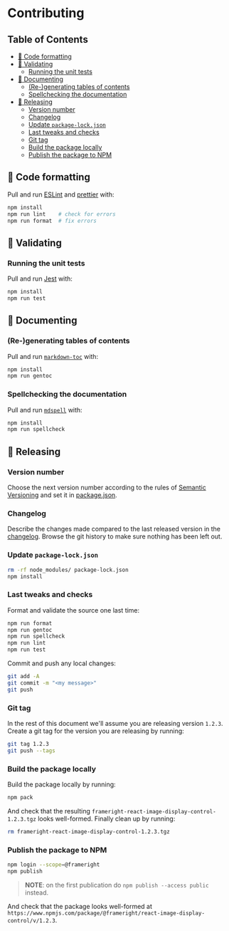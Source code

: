 # Contributing

## Table of Contents

<!-- toc -->

- [:floppy_disk: Code formatting](#floppy_disk-code-formatting)
- [:memo: Validating](#memo-validating)
  * [Running the unit tests](#running-the-unit-tests)
- [:bookmark_tabs: Documenting](#bookmark_tabs-documenting)
  * [(Re-)generating tables of contents](#re-generating-tables-of-contents)
  * [Spellchecking the documentation](#spellchecking-the-documentation)
- [:gift: Releasing](#gift-releasing)
  * [Version number](#version-number)
  * [Changelog](#changelog)
  * [Update `package-lock.json`](#update-package-lockjson)
  * [Last tweaks and checks](#last-tweaks-and-checks)
  * [Git tag](#git-tag)
  * [Build the package locally](#build-the-package-locally)
  * [Publish the package to NPM](#publish-the-package-to-npm)

<!-- tocstop -->

## :floppy_disk: Code formatting

Pull and run [ESLint](https://eslint.org/) and
[prettier](https://github.com/prettier/prettier) with:

```bash
npm install
npm run lint    # check for errors
npm run format  # fix errors
```

## :memo: Validating

### Running the unit tests

Pull and run [Jest](https://jestjs.io/) with:

```bash
npm install
npm run test
```

## :bookmark_tabs: Documenting

### (Re-)generating tables of contents

Pull and run [`markdown-toc`](https://github.com/jonschlinkert/markdown-toc)
with:

```bash
npm install
npm run gentoc
```

### Spellchecking the documentation

Pull and run [`mdspell`](https://github.com/lukeapage/node-markdown-spellcheck)
with:

```bash
npm install
npm run spellcheck
```

## :gift: Releasing

### Version number

Choose the next version number according to the rules of
[Semantic Versioning](https://semver.org/) and set it in
[package.json](package.json).

### Changelog

Describe the changes made compared to the last released version in the
[changelog](README.md). Browse the git history to make sure nothing has been
left out.

### Update `package-lock.json`

```bash
rm -rf node_modules/ package-lock.json
npm install
```

### Last tweaks and checks

Format and validate the source one last time:

```bash
npm run format
npm run gentoc
npm run spellcheck
npm run lint
npm run test
```

Commit and push any local changes:

```bash
git add -A
git commit -m "<my message>"
git push
```

### Git tag

In the rest of this document we'll assume you are releasing version `1.2.3`.
Create a git tag for the version you are releasing by running:

```bash
git tag 1.2.3
git push --tags
```

### Build the package locally

Build the package locally by running:

```bash
npm pack
```

And check that the resulting
`frameright-react-image-display-control-1.2.3.tgz` looks well-formed.
Finally clean up by running:

```bash
rm frameright-react-image-display-control-1.2.3.tgz
```

### Publish the package to NPM

```bash
npm login --scope=@frameright
npm publish
```

> **NOTE**: on the first publication do `npm publish --access public` instead.

And check that the package looks well-formed at
`https://www.npmjs.com/package/@frameright/react-image-display-control/v/1.2.3`.
